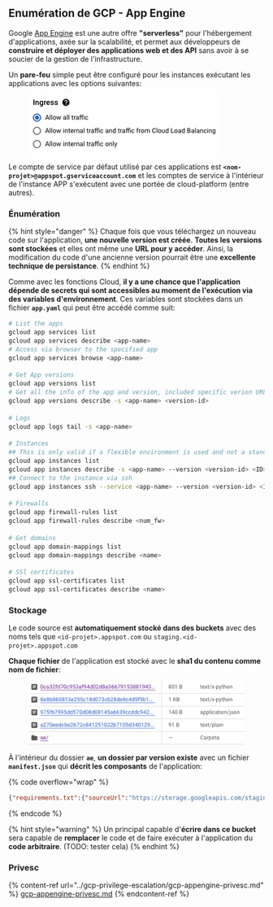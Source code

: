 ## Enumération de GCP - App Engine

Google [App Engine](https://cloud.google.com/appengine/) est une autre offre **"serverless"** pour l'hébergement d'applications, axée sur la scalabilité, et permet aux développeurs de **construire et déployer des applications web et des API** sans avoir à se soucier de la gestion de l'infrastructure.

Un **pare-feu** simple peut être configuré pour les instances exécutant les applications avec les options suivantes:

<figure><img src="../../../.gitbook/assets/image (3).png" alt=""><figcaption></figcaption></figure>

Le compte de service par défaut utilisé par ces applications est **`<nom-projet>@appspot.gserviceaccount.com`** et les comptes de service à l'intérieur de l'instance APP s'exécutent avec une portée de cloud-platform (entre autres).

### Énumération

{% hint style="danger" %}
Chaque fois que vous téléchargez un nouveau code sur l'application, **une nouvelle version est créée**. **Toutes les versions sont stockées** et elles ont même une **URL pour y accéder**. Ainsi, la modification du code d'une ancienne version pourrait être une **excellente technique de persistance**.
{% endhint %}

Comme avec les fonctions Cloud, **il y a une chance que l'application dépende de secrets qui sont accessibles au moment de l'exécution via des variables d'environnement**. Ces variables sont stockées dans un fichier **`app.yaml`** qui peut être accédé comme suit:

```bash
# List the apps
gcloud app services list
gcloud app services describe <app-name>
# Access via browser to the specified app
gcloud app services browse <app-name>

# Get App versions
gcloud app versions list
# Get all the info of the app and version, included specific verion URL and the env
gcloud app versions describe -s <app-name> <version-id>

# Logs
gcloud app logs tail -s <app-name>

# Instances
## This is only valid if a flexible environment is used and not a standard one
gcloud app instances list
gcloud app instances describe -s <app-name> --version <version-id> <ID>
## Connect to the instance via ssh
gcloud app instances ssh --service <app-name> --version <version-id> <ID>

# Firewalls
gcloud app firewall-rules list
gcloud app firewall-rules describe <num_fw>

# Get domains
gcloud app domain-mappings list
gcloud app domain-mappings describe <name>

# SSl certificates
gcloud app ssl-certificates list
gcloud app ssl-certificates describe <name>
```

### Stockage

Le code source est **automatiquement stocké dans des buckets** avec des noms tels que `<id-projet>.appspot.com` ou `staging.<id-projet>.appspot.com`

**Chaque fichier** de l'application est stocké avec le **sha1 du contenu comme nom de fichier**:

<figure><img src="../../../.gitbook/assets/image (4).png" alt=""><figcaption></figcaption></figure>

À l'intérieur du dossier **`ae`**, **un dossier par version existe** avec un fichier **`manifest.json`** qui **décrit les composants** de l'application:&#x20;

{% code overflow="wrap" %}
```json
{"requirements.txt":{"sourceUrl":"https://storage.googleapis.com/staging.onboarding-host-98efbf97812843.appspot.com/a270eedcbe2672c841251022b7105d340129d108","sha1Sum":"a270eedc_be2672c8_41251022_b7105d34_0129d108"},"main_test.py":{"sourceUrl":"https://storage.googleapis.com/staging.onboarding-host-98efbf97812843.appspot.com/0ca32fd70c953af94d02d8a36679153881943f32","sha1Sum":"0ca32fd7_0c953af9_4d02d8a ...
```
{% endcode %}

{% hint style="warning" %}
Un principal capable d'**écrire dans ce bucket** sera capable de **remplacer** le code et de faire exécuter à l'application du **code arbitraire**. (TODO: tester cela)
{% endhint %}

### Privesc

{% content-ref url="../gcp-privilege-escalation/gcp-appengine-privesc.md" %}
[gcp-appengine-privesc.md](../gcp-privilege-escalation/gcp-appengine-privesc.md)
{% endcontent-ref %}